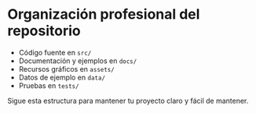 # Organización profesional del repositorio

- Código fuente en `src/`
- Documentación y ejemplos en `docs/`
- Recursos gráficos en `assets/`
- Datos de ejemplo en `data/`
- Pruebas en `tests/`

Sigue esta estructura para mantener tu proyecto claro y fácil de mantener.
